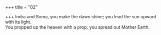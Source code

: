 +++
title = "02"

+++
Indra and Soma, you make the dawn shine; you lead the sun upward  with its light.  
You propped up the heaven with a prop; you spread out Mother Earth. 